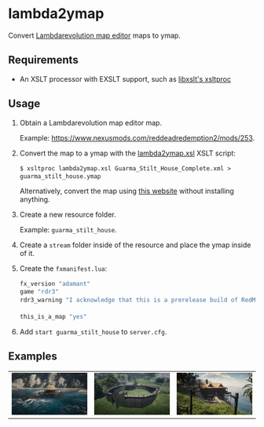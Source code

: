 # lambda2ymap

Convert [Lambdarevolution map editor](https://allmods.net/red-dead-redemption-2/tools-red-dead-redemption-2/rdr2-map-editor-v0-10/) maps to ymap.

## Requirements

- An XSLT processor with EXSLT support, such as [libxslt's xsltproc](http://www.xmlsoft.org/)

## Usage

1. Obtain a Lambdarevolution map editor map.
   
   Example: https://www.nexusmods.com/reddeadredemption2/mods/253.

2. Convert the map to a ymap with the [lambda2ymap.xsl](lambda2ymap.xsl) XSLT script:
   ```
   $ xsltproc lambda2ymap.xsl Guarma_Stilt_House_Complete.xml > guarma_stilt_house.ymap
   ```
   Alternatively, convert the map using [this website](https://redm.khzae.net/lambda2ymap) without installing anything.

3. Create a new resource folder.
   
   Example: `guarma_stilt_house`.

4. Create a `stream` folder inside of the resource and place the ymap inside of it.

5. Create the `fxmanifest.lua`:
   ```lua
   fx_version "adamant"
   game "rdr3"
   rdr3_warning "I acknowledge that this is a prerelease build of RedM, and I am aware my resources *will* become incompatible once RedM ships."
   
   this_is_a_map "yes"
   ```

6. Add `start guarma_stilt_house` to `server.cfg`.

## Examples

| | | |
|-|-|-|
| [![](examples/fishermans_bay/screenshot.jpg)](examples/fishermans_bay) | [![](examples/gladiator/screenshot.jpg)](examples/gladiator) | [![](examples/guarma_stilt_house/screenshot.jpg)](examples/guarma_stilt_house) |
